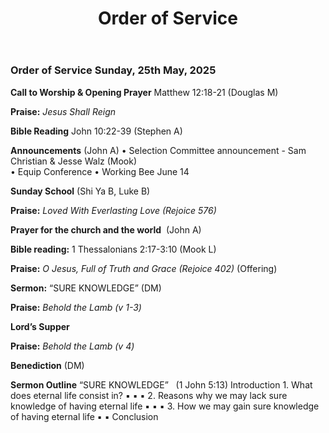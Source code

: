 ﻿---
layout: oos
title: Order of Service
---
### Order of Service Sunday, 25th May, 2025 
**Call to Worship & Opening Prayer** ‭Matthew 12:18-21 (Douglas M)

**Praise:** *Jesus Shall Reign*

**Bible Reading**  John 10:22-39 (Stephen A)

**Announcements** (John A)
    • Selection Committee announcement - Sam Christian & Jesse Walz
(Mook)    
    • Equip Conference
    • Working Bee June 14 
    
**Sunday School** (Shi Ya B, Luke B)

**Praise:** *Loved With Everlasting Love (Rejoice 576)*

**Prayer for the church and the world**   (John A)

**Bible reading:** 1 Thessalonians 2:17-3:10 (Mook L)

**Praise:** *O Jesus, Full of Truth and Grace (Rejoice 402)* (Offering)

**Sermon:**  “SURE KNOWLEDGE” (DM)

**Praise:** *Behold the Lamb (v 1-3)*

**Lord’s Supper**

**Praise:** *Behold the Lamb (v 4)*

**Benediction**  (DM)


**Sermon Outline**
“SURE KNOWLEDGE”   (1 John 5:13)
Introduction
    1. What does eternal life consist in?
            ▪ 
            ▪ 
            ▪ 
    2. Reasons why we may lack sure knowledge of having eternal life
            ▪ 
            ▪ 
            ▪ 
    3. How we may gain sure knowledge of having eternal life
            ▪ 
            ▪ 
Conclusion

‭
